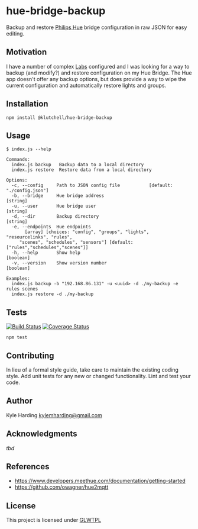 # hue-bridge-backup

Backup and restore [Philips Hue](https://www.developers.meethue.com/) bridge
configuration in raw JSON for easy editing.

## Motivation

I have a number of complex [Labs](https://labs.meethue.com/) configured and
I was looking for a way to backup (and modify?) and restore configuration on
my Hue Bridge.
The Hue app doesn't offer any backup options, but does provide a way to wipe the
current configuration and automatically restore lights and groups.

## Installation

    npm install @klutchell/hue-bridge-backup

## Usage

    $ index.js --help

    Commands:
      index.js backup   Backup data to a local directory
      index.js restore  Restore data from a local directory
    
    Options:
      -c, --config     Path to JSON config file           [default: "./config.json"]
      -b, --bridge     Hue bridge address                                   [string]
      -u, --user       Hue bridge user                                      [string]
      -d, --dir        Backup directory                                     [string]
      -e, --endpoints  Hue endpoints
           [array] [choices: "config", "groups", "lights", "resourcelinks", "rules",
         "scenes", "schedules", "sensors"] [default: ["rules","schedules","scenes"]]
      -h, --help       Show help                                           [boolean]
      -v, --version    Show version number                                 [boolean]
    
    Examples:
      index.js backup -b "192.168.86.131" -u <uuid> -d ./my-backup -e rules scenes
      index.js restore -d ./my-backup

## Tests

[![Build Status](https://travis-ci.org/klutchell/hue-bridge-backup.svg?branch=master)](https://travis-ci.org/klutchell/hue-bridge-backup)
[![Coverage Status](https://coveralls.io/repos/github/klutchell/hue-bridge-backup/badge.svg?branch=master)](https://coveralls.io/github/klutchell/hue-bridge-backup?branch=master)

    npm test

## Contributing

In lieu of a formal style guide, take care to maintain the existing coding style.
Add unit tests for any new or changed functionality.
Lint and test your code.

## Author

Kyle Harding <kylemharding@gmail.com>

## Acknowledgments

_tbd_

## References

* https://www.developers.meethue.com/documentation/getting-started
* https://github.com/owagner/hue2mqtt

## License

This project is licensed under [GLWTPL](./LICENSE)